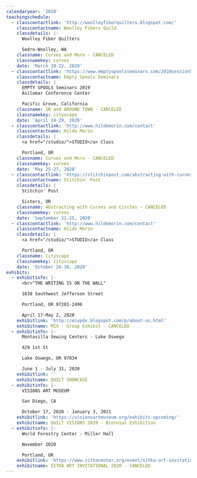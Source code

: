 ```yaml
---
calendaryear: '2020'
teachingschedule:
  - classcontactlink: 'http://woolleyfiberquilters.blogspot.com/'
    classcontactname: Woolley Fibers Guild
    classdetails: |-
      Woolley Fiber Quilters

      Sedro-Woolley, WA
    classname: Curves and More - CANCELED
    classnamekey: curves
    date: 'March 20-22, 2020'
  - classcontactlink: 'https://www.emptyspoolsseminars.com/2020session5.html'
    classcontactname: Empty Spools Seminars
    classdetails: |
      EMPTY SPOOLS Seminars 2019
      Asilomar Conference Center

      Pacific Grove, California
    classname: IN and AROUND TOWN - CANCELED
    classnamekey: cityscape
    date: 'April 24-29, 2020'
  - classcontactlink: 'http://www.hildemorin.com/contact'
    classcontactname: Hilde Morin
    classdetails: |
      <a href="/studio/">STUDIO</a> Class

      Portland, OR
    classname: Curves and More - CANCELED
    classnamekey: curves
    date: 'May 25-27, 2020'
  - classcontactlink: 'https://stitchinpost.com/abstracting-with-curves-hilde-morin'
    classcontactname: Stitchin' Post
    classdetails: |
      Stitchin' Post

      Sisters, OR
    classname: Abstracting with Curves and Circles - CANCELED
    classnamekey: curves
    date: 'September 21-25, 2020'
  - classcontactlink: 'http://www.hildemorin.com/contact'
    classcontactname: Hilde Morin
    classdetails: |
      <a href="/studio/">STUDIO</a> Class

      Portland, OR
    classname: Cityscape
    classnamekey: cityscape
    date: 'October 26-30, 2020'
exhibits:
  - exhibitinfo: |-
      <br>"THE WRITING IS ON THE WALL"

      1838 Southwest Jefferson Street

      Portland, OR 97201-2496

      April 17-May 2, 2020
    exhibitlink: 'http://mixpdx.blogspot.com/p/about-us.html'
    exhibitname: MIX - Group Exhibit - CANCELED
  - exhibitinfo: |-
      Montavilla Sewing Centers - Lake Oswego

      429 1st St

      Lake Oswego, OR 97034

      June 1 - July 31, 2020
    exhibitlink: ''
    exhibitname: QUILT SHOWCASE
  - exhibitinfo: |-
      VISIONS ART MUSEUM

      San Diego, CA

      October 17, 2020 - January 3, 2021
    exhibitlink: 'https://visionsartmuseum.org/exhibits-upcoming/'
    exhibitname: QUILT VISIONS 2020 - Biennial Exhibition
  - exhibitinfo: |-
      World Forestry Center - Miller Hall

      November 2020

      Portland, OR
    exhibitlink: 'https://www.sitkacenter.org/event/sitka-art-invitational'
    exhibitname: SITKA ART INVITATIONAL 2020 - CANCELED
---
```



